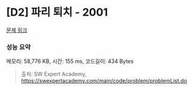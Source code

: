 # [D2] 파리 퇴치 - 2001 

[문제 링크](https://swexpertacademy.com/main/code/problem/problemDetail.do?contestProbId=AV5PzOCKAigDFAUq) 

### 성능 요약

메모리: 58,776 KB, 시간: 155 ms, 코드길이: 434 Bytes



> 출처: SW Expert Academy, https://swexpertacademy.com/main/code/problem/problemList.do